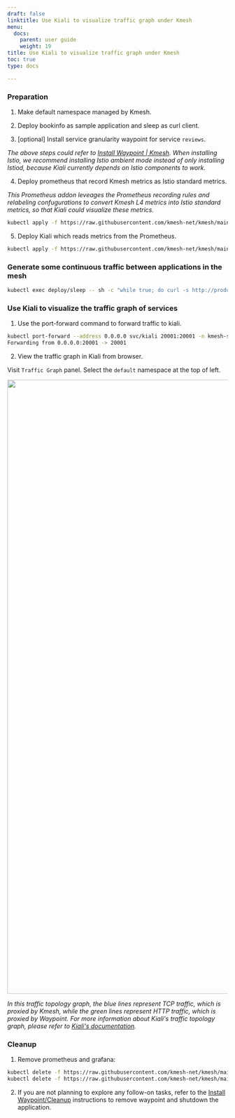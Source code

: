 ```yaml
---
draft: false
linktitle: Use Kiali to visualize traffic graph under Kmesh
menu:
  docs:
    parent: user guide
    weight: 19
title: Use Kiali to visualize traffic graph under Kmesh
toc: true
type: docs

---
```


### Preparation

1. Make default namespace managed by Kmesh.

2. Deploy bookinfo as sample application and sleep as curl client.

3. \[optional\] Install service granularity waypoint for service `reviews`.

*The above steps could refer to [Install Waypoint | Kmesh](https://istio.io/latest/docs/ambient/install/istioctl/). When installing Istio, we recommend installing Istio ambient mode instead of only installing Istiod, because Kiali currently depends on Istio components to work.*

4. Deploy prometheus that record Kmesh metrics as Istio standard metrics.

*This Prometheus addon leveages the Prometheus recording rules and relabeling confugurations to convert Kmesh L4 metrics into Istio standard metrics, so that Kiali could visualize these metrics.*

```bash
kubectl apply -f https://raw.githubusercontent.com/kmesh-net/kmesh/main/samples/addons/prometheus_recording_istio.yaml
```

5. Deploy Kiali which reads metrics from the Prometheus.

```bash
kubectl apply -f https://raw.githubusercontent.com/kmesh-net/kmesh/main/samples/addons/kiali.yaml
```

### Generate some continuous traffic between applications in the mesh

```bash
kubectl exec deploy/sleep -- sh -c "while true; do curl -s http://productpage:9080/productpage | grep reviews-v.-; sleep 1; done"
```

### Use Kiali to visualize the traffic graph of services

1. Use the port-forward command to forward traffic to kiali.

```bash
kubectl port-forward --address 0.0.0.0 svc/kiali 20001:20001 -n kmesh-system
Forwarding from 0.0.0.0:20001 -> 20001
```

2. View the traffic graph in Kiali from browser.

Visit `Traffic Graph` panel. Select the `default` namespace at the top of left.

<div align="center">
<img src="/docs/userguide/kiali.png" width="1400" />
</div>

*In this traffic topology graph, the blue lines represent TCP traffic, which is proxied by Kmesh, while the green lines represent HTTP traffic, which is proxied by Waypoint. For more information about Kiali's traffic topology graph, please refer to [Kiali's documentation](https://kiali.io/docs/features/topology/).*

### Cleanup

1. Remove prometheus and grafana:

```bash
kubectl delete -f https://raw.githubusercontent.com/kmesh-net/kmesh/main/samples/addons/prometheus_recording_istio.yaml
kubectl delete -f https://raw.githubusercontent.com/kmesh-net/kmesh/main/samples/addons/kiali.yaml
```

2. If you are not planning to explore any follow-on tasks, refer to the [Install Waypoint/Cleanup](https://kmesh.net/en/docs/userguide/install_waypoint/#cleanup) instructions to remove waypoint and shutdown the application.
